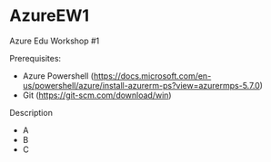 # AzureEW1

Azure Edu Workshop #1

Prerequisites:

- Azure Powershell (https://docs.microsoft.com/en-us/powershell/azure/install-azurerm-ps?view=azurermps-5.7.0)
- Git (https://git-scm.com/download/win)

Description

- A
- B
- C
